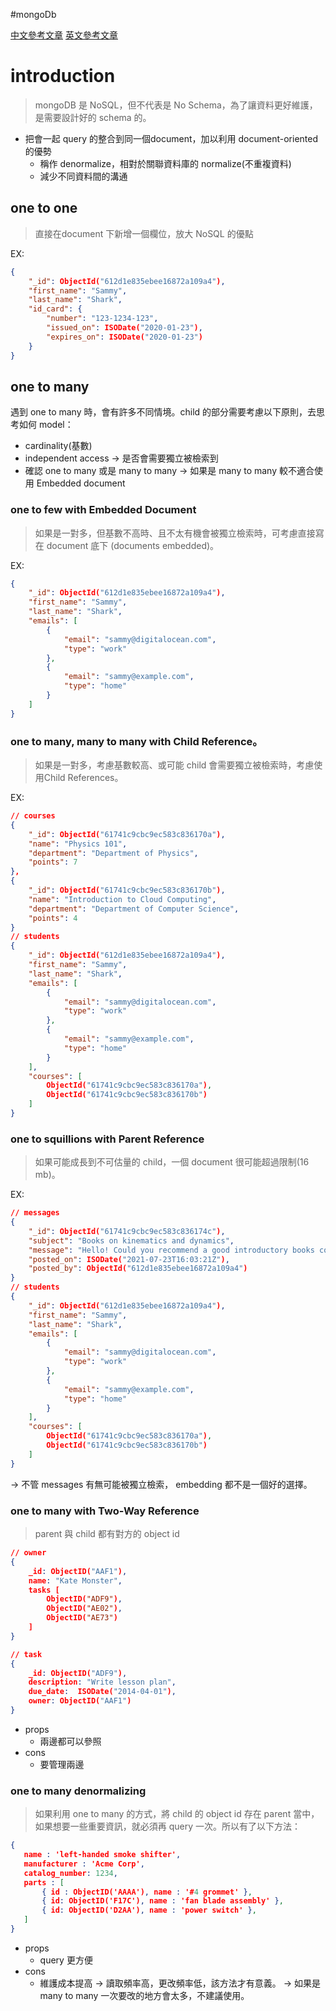 #mongoDb 

[中文參考文章](https://blog.toright.com/posts/4483/mongodb-schema-%E8%A8%AD%E8%A8%88%E6%8C%87%E5%8D%97.html)
[英文參考文章](https://www.digitalocean.com/community/tutorials/how-to-design-a-document-schema-in-mongodb)


# introduction
> mongoDB 是 NoSQL，但不代表是 No Schema，為了讓資料更好維護，是需要設計好的 schema 的。
- 把會一起 query 的整合到同一個document，加以利用 document-oriented 的優勢
	- 稱作 denormalize，相對於關聯資料庫的 normalize(不重複資料)
	- 減少不同資料間的溝通
## one to one
> 直接在document 下新增一個欄位，放大 NoSQL 的優點

EX:
```json
{
    "_id": ObjectId("612d1e835ebee16872a109a4"),
    "first_name": "Sammy",
    "last_name": "Shark",
    "id_card": {
        "number": "123-1234-123",
        "issued_on": ISODate("2020-01-23"),
        "expires_on": ISODate("2020-01-23")
    }
}
```
## one to many
遇到 one to many 時，會有許多不同情境。child 的部分需要考慮以下原則，去思考如何 model：
- cardinality(基數) 
- independent access → 是否會需要獨立被檢索到
- 確認 one to many 或是 many to many → 如果是 many to many 較不適合使用 Embedded document
### one to few with Embedded Document
> 如果是一對多，但基數不高時、且不太有機會被獨立檢索時，可考慮直接寫在 document 底下 (documents embedded)。 

EX:
```json
{
    "_id": ObjectId("612d1e835ebee16872a109a4"),
    "first_name": "Sammy",
    "last_name": "Shark",
    "emails": [
        {
            "email": "sammy@digitalocean.com",
            "type": "work"
        },
        {
            "email": "sammy@example.com",
            "type": "home"
        }
    ]
}
```
### one to many, many to many with Child Reference。
> 如果是一對多，考慮基數較高、或可能 child 會需要獨立被檢索時，考慮使用Child References。

EX:
```json
// courses
{
    "_id": ObjectId("61741c9cbc9ec583c836170a"),
    "name": "Physics 101",
    "department": "Department of Physics",
    "points": 7
},
{
    "_id": ObjectId("61741c9cbc9ec583c836170b"),
    "name": "Introduction to Cloud Computing",
    "department": "Department of Computer Science",
    "points": 4
}
// students
{
    "_id": ObjectId("612d1e835ebee16872a109a4"),
    "first_name": "Sammy",
    "last_name": "Shark",
    "emails": [
        {
            "email": "sammy@digitalocean.com",
            "type": "work"
        },
        {
            "email": "sammy@example.com",
            "type": "home"
        }
    ],
    "courses": [
        ObjectId("61741c9cbc9ec583c836170a"),
        ObjectId("61741c9cbc9ec583c836170b")
    ]
}
```

### one to squillions with Parent Reference
> 如果可能成長到不可估量的 child，一個 document 很可能超過限制(16 mb)。

EX:
```json
// messages
{
    "_id": ObjectId("61741c9cbc9ec583c836174c"),
    "subject": "Books on kinematics and dynamics",
    "message": "Hello! Could you recommend a good introductory books covering the topics of kinematics and dynamics? Thanks!",
    "posted_on": ISODate("2021-07-23T16:03:21Z"),
    "posted_by": ObjectId("612d1e835ebee16872a109a4")
}
// students
{
    "_id": ObjectId("612d1e835ebee16872a109a4"),
    "first_name": "Sammy",
    "last_name": "Shark",
    "emails": [
        {
            "email": "sammy@digitalocean.com",
            "type": "work"
        },
        {
            "email": "sammy@example.com",
            "type": "home"
        }
    ],
    "courses": [
        ObjectId("61741c9cbc9ec583c836170a"),
        ObjectId("61741c9cbc9ec583c836170b")
    ]
}
```
→ 不管 messages 有無可能被獨立檢索， embedding 都不是一個好的選擇。
### one to many with Two-Way Reference
> parent 與 child 都有對方的 object id
```json
// owner
{
    _id: ObjectID("AAF1"),
    name: "Kate Monster",
    tasks [
        ObjectID("ADF9"),
        ObjectID("AE02"),
        ObjectID("AE73")
    ]
}

// task
{
    _id: ObjectID("ADF9"),
    description: "Write lesson plan",
    due_date:  ISODate("2014-04-01"),
    owner: ObjectID("AAF1")   
}
```
- props
	- 兩邊都可以參照
- cons
	- 要管理兩邊

### one to many denormalizing 
> 如果利用 one to many 的方式，將 child 的 object id 存在 parent 當中，如果想要一些重要資訊，就必須再 query 一次。所以有了以下方法：
```json
{
   name : 'left-handed smoke shifter',
   manufacturer : 'Acme Corp',
   catalog_number: 1234,
   parts : [
       { id : ObjectID('AAAA'), name : '#4 grommet' },
       { id: ObjectID('F17C'), name : 'fan blade assembly' },
       { id: ObjectID('D2AA'), name : 'power switch' },
   ]
}
```
- props 
	- query 更方便
- cons
	- 維護成本提高
→ 讀取頻率高，更改頻率低，該方法才有意義。
→ 如果是 many to many 一次要改的地方會太多，不建議使用。